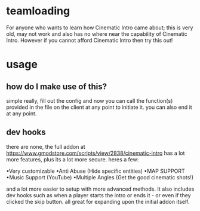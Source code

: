 # teamloading
For anyone who wants to learn how Cinematic Intro came about; this is very old, may not work and also has no where near the capability of Cinematic Intro. However if you cannot afford Cinematic Intro then try this out!

# usage

## how do I make use of this?

simple really, fill out the config and now you can call the function(s) provided in the file on the client at any point to initiate it.
you can also end it at any point.

## dev hooks

there are none, the full addon at 
https://www.gmodstore.com/scripts/view/2838/cinematic-intro
has a lot more features, plus its a lot more secure.
heres  a few:

•Very customizable
•Anti Abuse (Hide specific entities)
•MAP SUPPORT
•Music Support (YouTube)
•Multiple Angles (Get the good cinematic shots!)

and a lot more easier to setup with more advanced methods. It also includes dev hooks such as when a player starts the intro or ends it - or even if they clicked the skip button. all great for expanding upon the initial addon itself.
